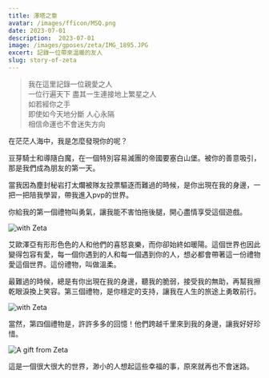 ```yaml
---
title: 澤塔之章
avatar: /images/fficon/MSQ.png
date: 2023-07-01
description:  2023-07-01
image: /images/gposes/zeta/IMG_1895.JPG
excert: 記錄一位帶來溫暖的友人
slug: story-of-zeta
---
```


> 我在這里記錄一位親愛之人  
>一位行遍天下 盡其一生連接地上繁星之人  
>如若經你之手  
>即使如今天地分斷 人心永隔  
>相信命運也不會迷失方向

在茫茫人海中，我是怎麼發現你的呢？

豆芽騎士和導隨白魔，在一個特別容易滅團的帝國要塞白山堡。被你的善意吸引，那是我們成為朋友的第一天。

當我因為塵封秘岩打太爛被隊友投票驅逐而難過的時候，是你出現在我的身邊，一把一把陪我學習，帶我進入pvp的世界。

你給我的第一個禮物叫勇氣，讓我能不害怕拖後腿，開心盡情享受這個遊戲。

![with Zeta](IMG_1895.jpg)

艾歐澤亞有形形色色的人和他們的喜怒哀樂，而你卻始終如暖陽。這個世界也因此變得包容有愛，每一個你遇到的人和每一個遇到你的人，想必都會帶著這一份禮物愛這個世界。這份禮物，叫做溫柔。

最難過的時候，總是有你出現在我的身邊，聽我的脆弱，接受我的無助，再幫我擦乾眼淚換上笑容。第三個禮物，是你穩定的支持，讓我在人生的旅途上勇敢前行。

![with Zeta](IMG_1897.jpg)

當然，第四個禮物是，許許多多的回憶！他們跨越千里來到我的身邊，讓我好好珍惜。

![A gift from Zeta](postcards.webp)

這是一個很大很大的世界，渺小的人想起這些幸福的事，原來就再也不會迷路。